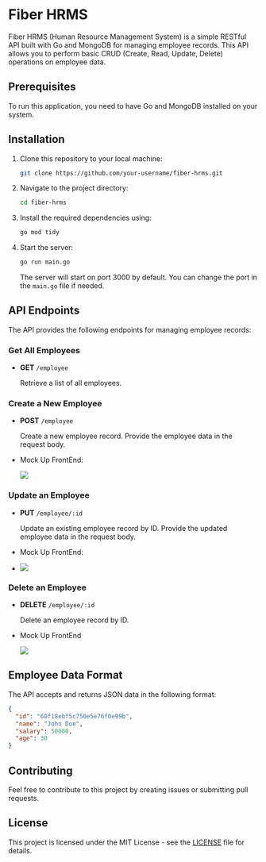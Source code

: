 # Fiber HRMS

Fiber HRMS (Human Resource Management System) is a simple RESTful API built with Go and MongoDB for managing employee records. This API allows you to perform basic CRUD (Create, Read, Update, Delete) operations on employee data.

## Prerequisites

To run this application, you need to have Go and MongoDB installed on your system.

## Installation

1. Clone this repository to your local machine:

   ```bash
   git clone https://github.com/your-username/fiber-hrms.git
   ```
2. Navigate to the project directory:

   ```bash
   cd fiber-hrms
   ```
3. Install the required dependencies using:

   ```bash
   go mod tidy
   ```
4. Start the server:

   ```bash
   go run main.go
   ```

   The server will start on port 3000 by default. You can change the port in the `main.go` file if needed.

## API Endpoints

The API provides the following endpoints for managing employee records:

### Get All Employees

- **GET** `/employee`

  Retrieve a list of all employees.

### Create a New Employee

- **POST** `/employee`

  Create a new employee record. Provide the employee data in the request body.
- Mock Up FrontEnd:

  ![](https://imgur.com/p9ZUWJB.png)

### Update an Employee

- **PUT** `/employee/:id`

  Update an existing employee record by ID. Provide the updated employee data in the request body.
- Mock Up FrontEnd:
- ![](https://imgur.com/PEfEAE5.png)

### Delete an Employee

- **DELETE** `/employee/:id`

  Delete an employee record by ID.
- Mock Up FrontEnd

  ![](https://imgur.com/LjsZaPZ.png)

## Employee Data Format

The API accepts and returns JSON data in the following format:

```json
{
  "id": "60f18ebf5c750e5e76f0e99b",
  "name": "John Doe",
  "salary": 50000,
  "age": 30
}
```

## Contributing

Feel free to contribute to this project by creating issues or submitting pull requests.

## License

This project is licensed under the MIT License - see the [LICENSE](LICENSE) file for details.
